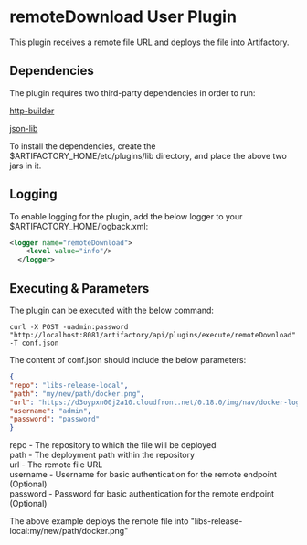 <h1> remoteDownload User Plugin </h1>

This plugin receives a remote file URL and deploys the file into Artifactory.

<h2> Dependencies </h2>

The plugin requires two third-party dependencies in order to run:

[http-builder](https://jcenter.bintray.com/org/codehaus/groovy/modules/http-builder/http-builder/0.7.2/http-builder-0.7.2.jar)

[json-lib](https://jcenter.bintray.com/net/sf/json-lib/json-lib/2.4/json-lib-2.4-jdk15.jar)

To install the dependencies, create the $ARTIFACTORY_HOME/etc/plugins/lib directory, and place the above two jars in it.

<h2> Logging </h2>

To enable logging for the plugin, add the below logger to your $ARTIFACTORY_HOME/logback.xml:

```xml
<logger name="remoteDownload">
    <level value="info"/>
  </logger>
  ```
  
<h2> Executing & Parameters </h2>

The plugin can be executed with the below command:

`curl -X POST -uadmin:password "http://localhost:8081/artifactory/api/plugins/execute/remoteDownload" -T conf.json`

The content of conf.json should include the below parameters:
```JSON
{
"repo": "libs-release-local",
"path": "my/new/path/docker.png",
"url": "https://d3oypxn00j2a10.cloudfront.net/0.18.0/img/nav/docker-logo-loggedout.png",
"username": "admin",
"password": "password"
}
```

repo - The repository to which the file will be deployed <br>
path - The deployment path within the repository <br>
url - The remote file URL <br>
username - Username for basic authentication for the remote endpoint (Optional) <br>
password - Password for basic authentication for the remote endpoint (Optional) 

The above example deploys the remote file into "libs-release-local:my/new/path/docker.png"
